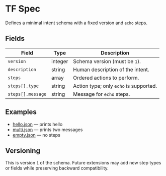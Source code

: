 # TF Spec

Defines a minimal intent schema with a fixed version and `echo` steps.

## Fields

| Field | Type | Description |
| --- | --- | --- |
| `version` | integer | Schema version (must be `1`). |
| `description` | string | Human description of the intent. |
| `steps` | array | Ordered actions to perform. |
| `steps[].type` | string | Action type; only `echo` is supported. |
| `steps[].message` | string | Message for `echo` steps. |

## Examples

- [hello.json](../../examples/specs/hello.json) — prints hello
- [multi.json](../../examples/specs/multi.json) — prints two messages
- [empty.json](../../examples/specs/empty.json) — no steps

## Versioning

This is version `1` of the schema. Future extensions may add new step types or fields while preserving backward compatibility.
